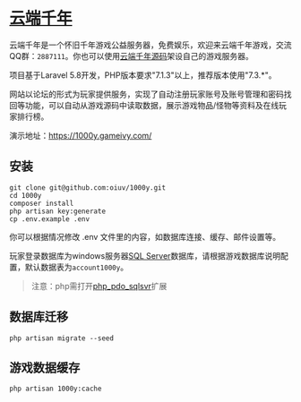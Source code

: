# [云端千年](https://1000y.gameivy.com)

云端千年是一个怀旧千年游戏公益服务器，免费娱乐，欢迎来云端千年游戏，交流QQ群：`2887111`。你也可以使用[云端千年源码](https://github.com/oiuv/1000yTGS)架设自己的游戏服务器。

项目基于Laravel 5.8开发，PHP版本要求"7.1.3"以上，推荐版本使用"7.3.*"。

网站以论坛的形式为玩家提供服务，实现了自动注册玩家账号及账号管理和密码找回等功能，可以自动从游戏源码中读取数据，展示游戏物品/怪物等资料及在线玩家排行榜。

演示地址：https://1000y.gameivy.com/

## 安装
    git clone git@github.com:oiuv/1000y.git
    cd 1000y
    composer install
    php artisan key:generate
    cp .env.example .env

你可以根据情况修改 .env 文件里的内容，如数据库连接、缓存、邮件设置等。

玩家登录数据库为windows服务器[SQL Server](https://www.microsoft.com/zh-cn/sql-server/sql-server-downloads)数据库，请根据游戏数据库说明配置，默认数据表为`account1000y`。

> 注意：php需打开[php_pdo_sqlsvr](https://docs.microsoft.com/zh-cn/sql/connect/php/download-drivers-php-sql-server?view=sql-server-2016)扩展

## 数据库迁移
    php artisan migrate --seed

##  游戏数据缓存
    php artisan 1000y:cache
